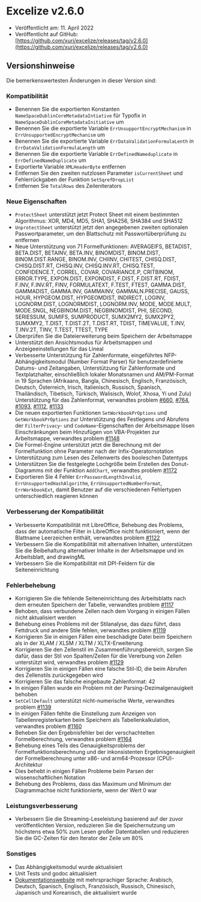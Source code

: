 # Excelize v2.6.0

* Veröffentlicht am: 11. April 2022
* Veröffentlicht auf GitHub: [https://github.com/xuri/excelize/releases/tag/v2.6.0](https://github.com/xuri/excelize/releases/tag/v2.6.0)

## Versionshinweise

Die bemerkenswertesten Änderungen in dieser Version sind:

### Kompatibilität

* Benennen Sie die exportierten Konstanten `NameSpaceDublinCoreMetadataIntiative` für Typofix in `NameSpaceDublinCoreMetadataInitiative` um
* Benennen Sie die exportierte Variable `ErrUnsupportEncryptMechanism` in `ErrUnsupportedEncryptMechanism` um
* Benennen Sie die exportierte Variable `ErrDataValidationFormulaLenth` in `ErrDataValidationFormulaLength` um
* Benennen Sie die exportierte Variable `ErrDefinedNameduplicate` in `ErrDefinedNameDuplicate` um
* Exportierte Variable `XMLHeaderByte` entfernen
* Entfernen Sie den zweiten nutzlosen Parameter `isCurrentSheet` und Fehlerrückgaben der Funktion `SetSqrefDropList`
* Entfernen Sie `TotalRows` des Zeileniterators

### Neue Eigenschaften

* `ProtectSheet` unterstützt jetzt Protect Sheet mit einem bestimmten Algorithmus: XOR, MD4, MD5, SHA1, SHA256, SHA384 und SHA512
* `UnprotectSheet` unterstützt jetzt den angegebenen zweiten optionalen Passwortparameter, um den Blattschutz mit Passwortüberprüfung zu entfernen
* Neue Unterstützung von 71 Formelfunktionen: AVERAGEIFS, BETADIST, BETA.DIST, BETAINV, BETA.INV, BINOMDIST, BINOM.DIST, BINOM.DIST.RANGE, BINOM.INV, CHIINV, CHITEST, CHISQ.DIST, CHISQ.DIST.RT, CHISQ.INV, CHISQ.INV.RT, CHISQ.TEST, CONFIDENCE.T, CORREL, COVAR, COVARIANCE.P, CRITBINOM, ERROR.TYPE, EXPON.DIST, EXPONDIST, F.DIST, F.DIST.RT, FDIST, F.INV, F.INV.RT, FINV, FORMULATEXT, F.TEST, FTEST, GAMMA.DIST, GAMMADIST, GAMMA.INV, GAMMAINV, GAMMALN.PRECISE, GAUSS, HOUR, HYPGEOM.DIST, HYPGEOMDIST, INDIRECT, LOGINV, LOGNORM.DIST, LOGNORMDIST, LOGNORM.INV, MODE, MODE.MULT, MODE.SNGL, NEGBINOM.DIST, NEGBINOMDIST, PHI, SECOND, SERIESSUM, SUMIFS, SUMPRODUCT, SUMX2MY2, SUMX2PY2, SUMXMY2, T.DIST, T.DIST.2T, T.DIST.RT, TDIST, TIMEVALUE, T.INV, T.INV.2T, TINV, T.TEST, TTEST, TYPE
* Überprüfen Sie die Dateierweiterung beim Speichern der Arbeitsmappe
* Unterstützt den Ansichtsmodus für Arbeitsmappen und Anzeigeeinstellungen für das Lineal
* Verbesserte Unterstützung für Zahlenformate, eingeführtes NFP-Abhängigkeitsmodul (Number Format Parser) für benutzerdefinierte Datums- und Zeitangaben, Unterstützung für Zahlenformate und Textplatzhalter, einschließlich lokaler Monatsnamen und AM/PM-Format in 19 Sprachen (Afrikaans, Bangla, Chinesisch, Englisch, Französisch, Deutsch, Österreich, Irisch, Italienisch, Russisch, Spanisch, Thailändisch, Tibetisch, Türkisch, Walisisch, Wolof, Xhosa, Yi und Zulu) Unterstützung für das Zahlenformat, verwandtes problem [#660](https://github.com/xuri/excelize/issues/660), [#764](https://github.com/xuri/excelize/issues/764), [#1093](https://github.com/xuri/excelize/issues/1093), [#1112](https://github.com/xuri/excelize/issues/1112), [#1133](https://github.com/xuri/excelize/issues/1133)
* Die neuen exportierten Funktionen `SetWorkbookPrOptions` und `GetWorkbookPrOptions` zur Unterstützung des Festlegens und Abrufens der `FilterPrivacy`- und `CodeName`-Eigenschaften der Arbeitsmappe lösen Einschränkungen beim Hinzufügen von VBA-Projekten zur Arbeitsmappe, verwandtes problem [#1148](https://github.com/xuri/excelize/issues/1148)
* Die Formel-Engine unterstützt jetzt die Berechnung mit der Formelfunktion ohne Parameter nach der Infix-Operatornotation
* Unterstützung zum Lesen des Zellenwerts des booleschen Datentyps
* Unterstützen Sie die festgelegte Lochgröße beim Erstellen des Donut-Diagramms mit der Funktion `AddChart`, verwandtes problem [#1172](https://github.com/xuri/excelize/issues/1172)
* Exportieren Sie 4 Fehler `ErrPasswordLengthInvalid`, `ErrUnsupportedHashAlgorithm`, `ErrUnsupportedNumberFormat`, `ErrWorkbookExt`, damit Benutzer auf die verschiedenen Fehlertypen unterschiedlich reagieren können

### Verbesserung der Kompatibilität

* Verbesserte Kompatibilität mit LibreOffice, Behebung des Problems, dass der automatische Filter in LibreOffice nicht funktioniert, wenn der Blattname Leerzeichen enthält, verwandtes problem [#1122](https://github.com/xuri/excelize/issues/1122)
* Verbessern Sie die Kompatibilität mit alternativen Inhalten, unterstützen Sie die Beibehaltung alternativer Inhalte in der Arbeitsmappe und im Arbeitsblatt, and drawingML
* Verbessern Sie die Kompatibilität mit DPI-Feldern für die Seiteneinrichtung

### Fehlerbehebung

* Korrigieren Sie die fehlende Seiteneinrichtung des Arbeitsblatts nach dem erneuten Speichern der Tabelle, verwandtes problem [#1117](https://github.com/xuri/excelize/issues/1117)
* Behoben, dass verbundene Zellen nach dem Vorgang in einigen Fällen nicht aktualisiert werden
* Behebung eines Problems mit der Stilanalyse, das dazu führt, dass Fettdruck und andere Stile fehlen, verwandtes problem [#1119](https://github.com/xuri/excelize/issues/1119)
* Korrigieren Sie in einigen Fällen eine beschädigte Datei beim Speichern als in der XLAM / XLSM / XLTM / XLTX-Erweiterung
* Korrigieren Sie den Zellenstil im Zusammenführungsbereich, sorgen Sie dafür, dass der Stil von Spalten/Zeilen für die Vererbung von Zellen unterstützt wird, verwandtes problem [#1129](https://github.com/xuri/excelize/issues/1129)
* Korrigieren Sie in einigen Fällen eine falsche Stil-ID, die beim Abrufen des Zellenstils zurückgegeben wird
* Korrigieren Sie das falsche eingebaute Zahlenformat: 42
* In einigen Fällen wurde ein Problem mit der Parsing-Dezimalgenauigkeit behoben
* `SetCellDefault` unterstützt nicht-numerische Werte, verwandtes problem [#1139](https://github.com/xuri/excelize/issues/1139)
* In einigen Fällen fehlte die Einstellung zum Anzeigen von Tabellenregisterkarten beim Speichern als Tabellenkalkulation, verwandtes problem [#1160](https://github.com/xuri/excelize/issues/1160)
* Beheben Sie den Ergebnisfehler bei der verschachtelten Formelberechnung, verwandtes problem [#1164](https://github.com/xuri/excelize/issues/1164)
* Behebung eines Teils des Genauigkeitsproblems der Formelfunktionsberechnung und der inkonsistenten Ergebnisgenauigkeit der Formelberechnung unter x86- und arm64-Prozessor (CPU)-Architektur
* Dies behebt in einigen Fällen Probleme beim Parsen der wissenschaftlichen Notation
* Behebung des Problems, dass das Maximum und Minimum der Diagrammachse nicht funktionierte, wenn der Wert 0 war

### Leistungsverbesserung

* Verbessern Sie die Streaming-Leseleistung basierend auf der zuvor veröffentlichten Version, reduzieren Sie die Speichernutzung um höchstens etwa 50% zum Lesen großer Datentabellen und reduzieren Sie die GC-Zeiten für den Iterator der Zeile um 80%

### Sonstiges

* Das Abhängigkeitsmodul wurde aktualisiert
* Unit Tests und godoc aktualisiert
* [Dokumentationswebsite](https://xuri.me/excelize) mit mehrsprachiger Sprache: Arabisch, Deutsch, Spanisch, Englisch, Französisch, Russisch, Chinesisch, Japanisch und Koreanisch, die aktualisiert wurde
